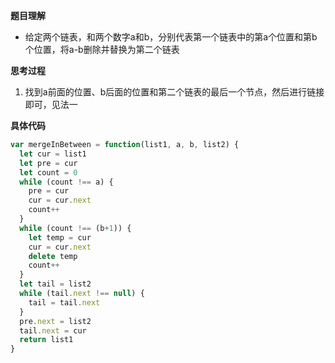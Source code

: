 **题目理解**

- 给定两个链表，和两个数字a和b，分别代表第一个链表中的第a个位置和第b个位置，将a-b删除并替换为第二个链表

**思考过程**

1. 找到a前面的位置、b后面的位置和第二个链表的最后一个节点，然后进行链接即可，见法一

**具体代码**

```JavaScript
var mergeInBetween = function(list1, a, b, list2) {
  let cur = list1
  let pre = cur
  let count = 0
  while (count !== a) {
    pre = cur
    cur = cur.next
    count++
  }
  while (count !== (b+1)) {
    let temp = cur
    cur = cur.next
    delete temp
    count++
  }
  let tail = list2
  while (tail.next !== null) {
    tail = tail.next
  }
  pre.next = list2
  tail.next = cur
  return list1
}
```

